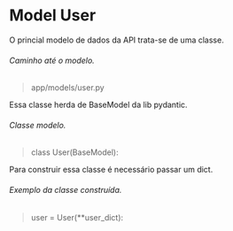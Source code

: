 # Model User
O princial modelo de dados da API trata-se de uma classe.
###### Caminho até o modelo.
> app/models/user.py

Essa classe herda de BaseModel da lib pydantic.
###### Classe modelo.
> class User(BaseModel):

Para construir essa classe é necessário passar um dict.
###### Exemplo da classe construída.
> user = User(**user_dict):
